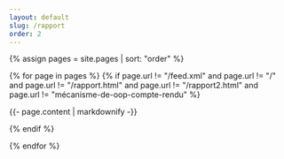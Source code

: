 ```yaml
---
layout: default
slug: /rapport
order: 2
---
```

<!--  -->

{% assign pages = site.pages | sort: "order" %}

{% for page in pages %} {% if page.url != "/feed.xml" and page.url != "/" and page.url != "/rapport.html" and page.url != "/rapport2.html" and page.url != "mécanisme-de-oop-compte-rendu" %}

{{- page.content | markdownify -}}

{% endif %}

{% endfor %}
